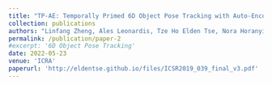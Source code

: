 ```yaml
---
title: "TP-AE: Temporally Primed 6D Object Pose Tracking with Auto-Encoders"
collection: publications
authors: "Linfang Zheng, Ales Leonardis, Tze Ho Elden Tse, Nora Horanyi, Wei Zhang, Hua Chen, Hyung Jin Chang"
permalink: /publication/paper-2
#excerpt: '6D Object Pose Tracking'
date: 2022-05-23
venue: 'ICRA'
paperurl: 'http://eldentse.github.io/files/ICSR2019_039_final_v3.pdf'
---
```


